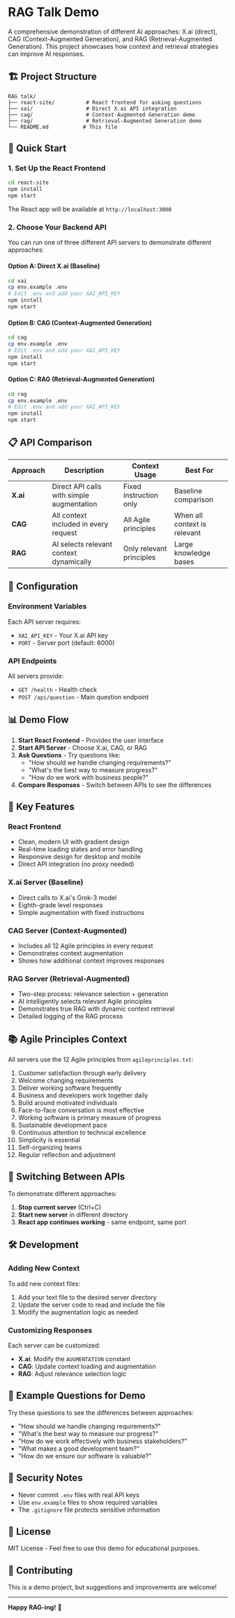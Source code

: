 # RAG Talk Demo

A comprehensive demonstration of different AI approaches: X.ai (direct), CAG (Context-Augmented Generation), and RAG (Retrieval-Augmented Generation). This project showcases how context and retrieval strategies can improve AI responses.

## 🏗️ Project Structure

```
RAG talk/
├── react-site/          # React frontend for asking questions
├── xai/                 # Direct X.ai API integration
├── cag/                 # Context-Augmented Generation demo
├── rag/                 # Retrieval-Augmented Generation demo
└── README.md           # This file
```

## 🚀 Quick Start

### 1. Set Up the React Frontend

```bash
cd react-site
npm install
npm start
```

The React app will be available at `http://localhost:3000`

### 2. Choose Your Backend API

You can run one of three different API servers to demonstrate different approaches:

#### Option A: Direct X.ai (Baseline)
```bash
cd xai
cp env.example .env
# Edit .env and add your XAI_API_KEY
npm install
npm start
```

#### Option B: CAG (Context-Augmented Generation)
```bash
cd cag
cp env.example .env
# Edit .env and add your XAI_API_KEY
npm install
npm start
```

#### Option C: RAG (Retrieval-Augmented Generation)
```bash
cd rag
cp env.example .env
# Edit .env and add your XAI_API_KEY
npm install
npm start
```

## 📋 API Comparison

| Approach | Description | Context Usage | Best For |
|----------|-------------|---------------|----------|
| **X.ai** | Direct API calls with simple augmentation | Fixed instruction only | Baseline comparison |
| **CAG** | All context included in every request | All Agile principles | When all context is relevant |
| **RAG** | AI selects relevant context dynamically | Only relevant principles | Large knowledge bases |

## 🔧 Configuration

### Environment Variables

Each API server requires:
- `XAI_API_KEY` - Your X.ai API key
- `PORT` - Server port (default: 8000)

### API Endpoints

All servers provide:
- `GET /health` - Health check
- `POST /api/question` - Main question endpoint

## 📊 Demo Flow

1. **Start React Frontend** - Provides the user interface
2. **Start API Server** - Choose X.ai, CAG, or RAG
3. **Ask Questions** - Try questions like:
   - "How should we handle changing requirements?"
   - "What's the best way to measure progress?"
   - "How do we work with business people?"
4. **Compare Responses** - Switch between APIs to see the differences

## 🎯 Key Features

### React Frontend
- Clean, modern UI with gradient design
- Real-time loading states and error handling
- Responsive design for desktop and mobile
- Direct API integration (no proxy needed)

### X.ai Server (Baseline)
- Direct calls to X.ai's Grok-3 model
- Eighth-grade level responses
- Simple augmentation with fixed instructions

### CAG Server (Context-Augmented)
- Includes all 12 Agile principles in every request
- Demonstrates context augmentation
- Shows how additional context improves responses

### RAG Server (Retrieval-Augmented)
- Two-step process: relevance selection + generation
- AI intelligently selects relevant Agile principles
- Demonstrates true RAG with dynamic context retrieval
- Detailed logging of the RAG process

## 📚 Agile Principles Context

All servers use the 12 Agile principles from `agileprinciples.txt`:

1. Customer satisfaction through early delivery
2. Welcome changing requirements
3. Deliver working software frequently
4. Business and developers work together daily
5. Build around motivated individuals
6. Face-to-face conversation is most effective
7. Working software is primary measure of progress
8. Sustainable development pace
9. Continuous attention to technical excellence
10. Simplicity is essential
11. Self-organizing teams
12. Regular reflection and adjustment

## 🔄 Switching Between APIs

To demonstrate different approaches:

1. **Stop current server** (Ctrl+C)
2. **Start new server** in different directory
3. **React app continues working** - same endpoint, same port

## 🛠️ Development

### Adding New Context

To add new context files:
1. Add your text file to the desired server directory
2. Update the server code to read and include the file
3. Modify the augmentation logic as needed

### Customizing Responses

Each server can be customized:
- **X.ai**: Modify the `AUGMENTATION` constant
- **CAG**: Update context loading and augmentation
- **RAG**: Adjust relevance selection logic

## 📝 Example Questions for Demo

Try these questions to see the differences between approaches:

- "How should we handle changing requirements?"
- "What's the best way to measure our progress?"
- "How do we work effectively with business stakeholders?"
- "What makes a good development team?"
- "How do we ensure our software is valuable?"

## 🔐 Security Notes

- Never commit `.env` files with real API keys
- Use `env.example` files to show required variables
- The `.gitignore` file protects sensitive information

## 📄 License

MIT License - Feel free to use this demo for educational purposes.

## 🤝 Contributing

This is a demo project, but suggestions and improvements are welcome!

---

**Happy RAG-ing!** 🚀
